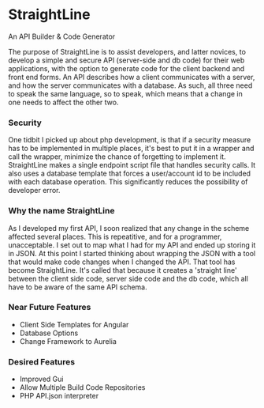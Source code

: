 # StraightLine
An API Builder &amp; Code Generator

The purpose of StraightLine is to assist developers, and latter novices, to develop a simple and secure API (server-side and db code) for their web applications, with the option to generate code for the client backend and front end forms.  An API describes how a client communicates with a server, and how the server communicates with a database.  As such, all three need to speak the same language, so to speak, which means that a change in one needs to affect the other two.

### Security
One tidbit I picked up about php development, is that if a security measure has to be implemented in multiple places, it's best to put it in a wrapper and call the wrapper, minimize the chance of forgetting to implement it.  StraightLine makes a single endpoint script file that handles security calls.  It also uses a database template that forces a user/account id to be included with each database operation.   This significantly reduces the possibility of developer error.

### Why the name StraightLine

As I developed my first API, I soon realized that any change in the scheme affected several places.  This is repeatitive, and for a programmer, unacceptable.  I set out to map what I had for my API and ended up storing it in JSON.  At this point I started thinking about wrapping the JSON with a tool that would make code changes when I changed the API.  That tool has become StraightLine.  It's called that because it creates a 'straight line' between the client side code, server side code and the db code, which all have to be aware of the same API schema.

### Near Future Features

* Client Side Templates for Angular
* Database Options
* Change Framework to Aurelia

### Desired Features

* Improved Gui
* Allow Multiple Build Code Repositories
* PHP API.json interpreter
